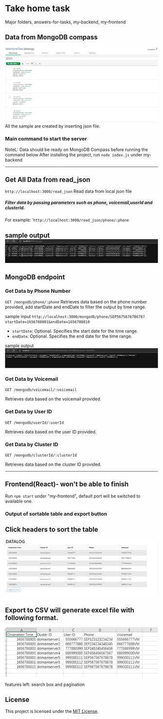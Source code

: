 # Take home task

Major folders, answers-for-tasks, my-backend, my-frontend

## Data from MongoDB compass
![Picture Description](/imgs/MongoDB_compass.jpg)
All the sample are created by inserting json file.

### Main command to start the server
NoteL: Data should be ready on MongoDB Compass before running the command below
After installing the project, run `node index.js` under my-backend


--------------------------------------------
## Get All Data from read_json

`http://localhost:3000/read_json`
Read data from local json file
##### Filter data by passing parameters such as phone, voicemail,userId and clusterId.
For example:
'`http://localhost:3000/read_json/phone/:phone`


sample output
![Phone Output](/imgs/read_json.jpg)
-------------------------------------
## MongoDB endpoint 
### Get Data by Phone Number
`GET /mongodb/phone/:phone`
Retrieves data based on the phone number provided, add startDate and endDate to filter the output by time range.

sample input
`http://localhost:3000/mongodb/phone/SEP567567678678?startDate=1656788801&endDate=1656788810`
- `startDate`: Optional. Specifies the start date for the time range.
- `endDate`: Optional. Specifies the end date for the time range.

sample output
![Phone Output](/imgs/get_phone_by_time.jpg)


### Get Data by Voicemail

`GET /mongodb/voicemail/:voicemail`

Retrieves data based on the voicemail provided.

### Get Data by User ID

`GET /mongodb/userId/:userId`

Retrieves data based on the user ID provided.

### Get Data by Cluster ID

`GET /mongodb/clusterId/:clusterId`

Retrieves data based on the cluster ID provided.

--------------------------------------------------------------------
## Frontend(React)- won't be able to finish

Run `npm start` under "my-frontend", default port will be switched to available one.

### Output of sortable table and export button
## Click headers to sort the table
![table Output](/imgs/sortable_table.jpg)

## Export to CSV will generate excel file with following format.
![csv Output](/imgs/csv_output.jpg)

features left: search box and pagination
## License

This project is licensed under the [MIT License](https://opensource.org/licenses/MIT).